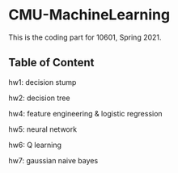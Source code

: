 # CMU-MachineLearning
This is the coding part for 10601, Spring 2021. 

## Table of Content
hw1: decision stump

hw2: decision tree

hw4: feature engineering & logistic regression

hw5: neural network

hw6: Q learning

hw7: gaussian naive bayes
